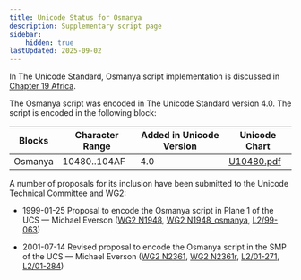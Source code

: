 ```yaml
---
title: Unicode Status for Osmanya
description: Supplementary script page
sidebar:
    hidden: true
lastUpdated: 2025-09-02
---
```


In The Unicode Standard, Osmanya script implementation is discussed in [Chapter 19 Africa](http://www.unicode.org/versions/latest/ch19.pdf).

[comment]: # (end of intro)

[comment]: # (start of blocks)

The Osmanya script was encoded in The Unicode Standard version 4.0. The script is encoded in the following block:

| Blocks | Character Range | Added in Unicode Version | Unicode Chart |
| ------ | --------------- | ------------------------ | ------------- |
| Osmanya  | 10480..104AF | 4.0 | [U10480.pdf](http://www.unicode.org/charts/PDF/U10480.pdf) |

[comment]: # (end of blocks)

[comment]: # (start of chars)



[comment]: # (end of chars)

[comment]: # (start of rest)

A number of proposals for its inclusion have been submitted to the Unicode Technical Committee and WG2:

- 1999-01-25 Proposal to encode the Osmanya script in Plane 1 of the UCS — Michael Everson ([WG2 N1948](https://www.unicode.org/wg2/docs/n1948.pdf), [WG2 N1948_osmanya](https://www.unicode.org/wg2/docs/n1948_osmanya.pdf), [L2/99-063](http://www.unicode.org/L2/L1999/n1948.pdf))

- 2001-07-14 Revised proposal to encode the Osmanya script in the SMP of the UCS — Michael Everson ([WG2 N2361](https://www.unicode.org/wg2/docs/n2361.pdf), [WG2 N2361r](https://www.unicode.org/wg2/docs/n2361r.pdf), [L2/01-271](http://www.unicode.org/cgi-bin/GetMatchingDocs.pl?L2/01-271), [L2/01-284](http://www.unicode.org/cgi-bin/GetMatchingDocs.pl?L2/01-284))
